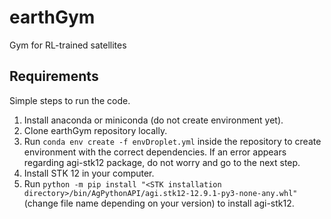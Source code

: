 # earthGym
Gym for RL-trained satellites

## Requirements
Simple steps to run the code.
1. Install anaconda or miniconda (do not create environment yet).
2. Clone earthGym repository locally.
3. Run `conda env create -f envDroplet.yml` inside the repository to create environment with the correct dependencies. If an error appears regarding agi-stk12 package, do not worry and go to the next step.
4. Install STK 12 in your computer.
5. Run `python -m pip install "<STK installation directory>/bin/AgPythonAPI/agi.stk12-12.9.1-py3-none-any.whl"` (change file name depending on your version) to install agi-stk12.

